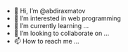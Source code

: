 - 👋 Hi, I’m @abdiraxmatov
- 👀 I’m interested in web programming
- 🌱 I’m currently learning ...
- 💞️ I’m looking to collaborate on ...
- 📫 How to reach me ...

<!---
abdiraxmatov/abdiraxmatov is a ✨ special ✨ repository because its `README.md` (this file) appears on your GitHub profile.
You can click the Preview link to take a look at your changes.
--->
